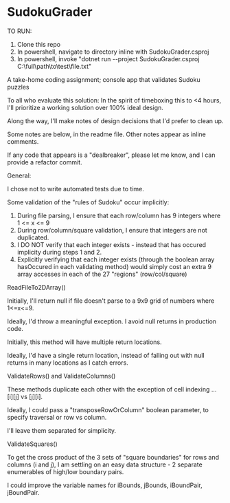 # SudokuGrader

TO RUN:


1. Clone this repo
2. In powershell, navigate to directory inline with SudokuGrader.csproj 
3. In powershell, invoke "dotnet run --project SudokuGrader.csproj C:\full\path\to\test\file.txt"


A take-home coding assignment; console app that validates Sudoku puzzles

To all who evaluate this solution:
In the spirit of timeboxing this to <4 hours, I'll prioritize a working solution over 100% ideal design.

Along the way, I'll make notes of design decisions that I'd prefer to clean up.

Some notes are below, in the readme file.  Other notes appear as inline comments.

If any code that appears is a "dealbreaker", please let me know, and I can provide a refactor commit.

General:

I chose not to write automated tests due to time.

Some validation of the "rules of Sudoku" occur implicitly:

1. During file parsing, I ensure that each row/column has 9 integers where 1 <= x <= 9
2. During row/column/square validation, I ensure that integers are not duplicated.
3. I DO NOT verify that each integer exists - instead that has occured implicity during steps 1 and 2.
4. Explicitly verifying that each integer exists (through the boolean array hasOccured in each validating method) would simply cost an extra 9 array accesses in each of the 27 "regions" (row/col/square)


ReadFileTo2DArray()


Initially, I'll return null if file doesn't parse to a 9x9 grid of numbers where 1<=x<=9.

Ideally, I'd throw a meaningful exception.  I avoid null returns in production code.

Initially, this method will have multiple return locations.

Ideally, I'd have a single return location, instead of falling out with null returns in many locations
	as I catch errors.



ValidateRows() and ValidateColumns()


These methods duplicate each other with the exception of cell indexing ... [i][j] vs [j][i].

Ideally, I could pass a "transposeRowOrColumn" boolean parameter, to specify traversal or row vs column.

I'll leave them separated for simplicity.


ValidateSquares()


To get the cross product of the 3 sets of "square boundaries" for rows and columns (i and j), I am settling on an easy data structure - 2 separate enumerables of high/low boundary pairs.


I could improve the variable names for iBounds, jBounds, iBoundPair, jBoundPair.
